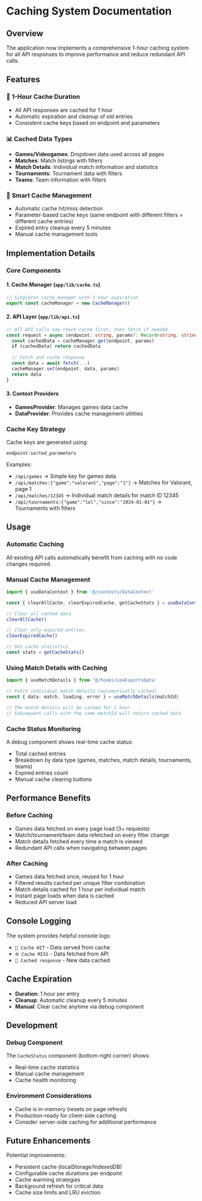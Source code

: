# Caching System Documentation

## Overview

The application now implements a comprehensive 1-hour caching system for all API responses to improve performance and reduce redundant API calls.

## Features

### 🚀 **1-Hour Cache Duration**
- All API responses are cached for 1 hour
- Automatic expiration and cleanup of old entries
- Consistent cache keys based on endpoint and parameters

### 📊 **Cached Data Types**
- **Games/Videogames**: Dropdown data used across all pages
- **Matches**: Match listings with filters
- **Match Details**: Individual match information and statistics
- **Tournaments**: Tournament data with filters  
- **Teams**: Team information with filters

### 🎯 **Smart Cache Management**
- Automatic cache hit/miss detection
- Parameter-based cache keys (same endpoint with different filters = different cache entries)
- Expired entry cleanup every 5 minutes
- Manual cache management tools

## Implementation Details

### Core Components

#### 1. **Cache Manager** (`app/lib/cache.ts`)
```typescript
// Singleton cache manager with 1-hour expiration
export const cacheManager = new CacheManager()
```

#### 2. **API Layer** (`app/lib/api.ts`)
```typescript
// All API calls now check cache first, then fetch if needed
const request = async (endpoint: string, params?: Record<string, string>) => {
  const cachedData = cacheManager.get(endpoint, params)
  if (cachedData) return cachedData
  
  // Fetch and cache response
  const data = await fetch(...)
  cacheManager.set(endpoint, data, params)
  return data
}
```

#### 3. **Context Providers**
- **GamesProvider**: Manages games data cache
- **DataProvider**: Provides cache management utilities

### Cache Key Strategy

Cache keys are generated using:
```
endpoint:sorted_parameters
```

Examples:
- `/api/games` → Simple key for games data
- `/api/matches:{"game":"valorant","page":"1"}` → Matches for Valorant, page 1
- `/api/matches/12345` → Individual match details for match ID 12345
- `/api/tournaments:{"game":"lol","since":"2024-01-01"}` → Tournaments with filters

## Usage

### Automatic Caching
All existing API calls automatically benefit from caching with no code changes required.

### Manual Cache Management
```typescript
import { useDataContext } from '@/contexts/DataContext'

const { clearAllCache, clearExpiredCache, getCacheStats } = useDataContext()

// Clear all cached data
clearAllCache()

// Clear only expired entries
clearExpiredCache()

// Get cache statistics
const stats = getCacheStats()
```

### Using Match Details with Caching
```typescript
import { useMatchDetails } from '@/hooks/useEsportsData'

// Fetch individual match details (automatically cached)
const { data: match, loading, error } = useMatchDetails(matchId)

// The match details will be cached for 1 hour
// Subsequent calls with the same matchId will return cached data
```

### Cache Status Monitoring
A debug component shows real-time cache status:
- Total cached entries
- Breakdown by data type (games, matches, match details, tournaments, teams)
- Expired entries count
- Manual cache clearing buttons

## Performance Benefits

### Before Caching
- Games data fetched on every page load (3+ requests)
- Match/tournament/team data refetched on every filter change
- Match details fetched every time a match is viewed
- Redundant API calls when navigating between pages

### After Caching
- Games data fetched once, reused for 1 hour
- Filtered results cached per unique filter combination
- Match details cached for 1 hour per individual match
- Instant page loads when data is cached
- Reduced API server load

## Console Logging

The system provides helpful console logs:
- `🎯 Cache HIT` - Data served from cache
- `🌐 Cache MISS` - Data fetched from API
- `💾 Cached response` - New data cached

## Cache Expiration

- **Duration**: 1 hour per entry
- **Cleanup**: Automatic cleanup every 5 minutes
- **Manual**: Clear cache anytime via debug component

## Development

### Debug Component
The `CacheStatus` component (bottom-right corner) shows:
- Real-time cache statistics
- Manual cache management
- Cache health monitoring

### Environment Considerations
- Cache is in-memory (resets on page refresh)
- Production-ready for client-side caching
- Consider server-side caching for additional performance

## Future Enhancements

Potential improvements:
- Persistent cache (localStorage/IndexedDB)
- Configurable cache durations per endpoint
- Cache warming strategies
- Background refresh for critical data
- Cache size limits and LRU eviction 
